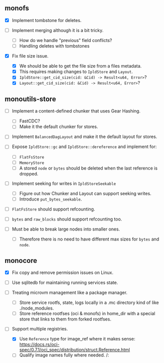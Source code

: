 ## monofs

- [x] Implement tombstone for deletes.

- [ ] Implement merging although it is a bit tricky.

  - [ ] How do we handle "previous" field conflicts?
  - [ ] Handling deletes with tombstones

- [x] Fix file size issue.

  - [x] We should be able to get the file size from a files metadata.
  - [x] This requires making changes to `IpldStore` and `Layout`.
  - [x] `IpldStore::get_cid_size(cid: &Cid) -> Result<u64, Error>`?
  - [x] `Layout::get_cid_size(cid: &Cid) -> Result<u64, Error>`?

## monoutils-store

- [ ] Implement a content-defined chunker that uses Gear Hashing.

  - [ ] FastCDC?
  - [ ] Make it the default chunker for stores.

- [ ] Implement `BalancedDagLayout` and make it the default layout for stores.

- [ ] Expose `IpldStore::gc` and `IpldStore::dereference` and implement for:

  - [ ] `FlatFsStore`
  - [ ] `MemoryStore`
  - [ ] A stored `node` or `bytes` should be deleted when the last reference is dropped.

- [ ] Implement seeking for writes in `IpldStoreSeekable`

  - [ ] Figure out how Chunker and Layout can support seeking writes.
  - [ ] Introduce `put_bytes_seekable`.

- [ ] `FlatFsStore` should support refcounting.

- [ ] `bytes` and `raw_blocks` should support refcounting too.

- [ ] Must be able to break large nodes into smaller ones.

  - [ ] Therefore there is no need to have different max sizes for `bytes` and `node`.

## monocore

- [x] Fix copy and remove permission issues on Linux.

- [ ] Use sqlitedb for maintaining running services state.

- [ ] Treating microvm management like a package manager.

  - [ ] Store service rootfs, state, logs locally in a .mc directory kind of like ./node_modules.
  - [ ] Store reference rootfses (oci & monofs) in home_dir with a special store that links to them from forked rootfses.

- [ ] Support multiple registries.
  - [x] Use `Reference` type for image_ref where it makes sense: https://docs.rs/oci-spec/0.7.1/oci_spec/distribution/struct.Reference.html
  - [ ] Qualify image names fully where needed. <registry>/<repo>:<tag>
